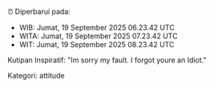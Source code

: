 ⏰ Diperbarui pada:
- WIB: Jumat, 19 September 2025 06.23.42 UTC
- WITA: Jumat, 19 September 2025 07.23.42 UTC
- WIT: Jumat, 19 September 2025 08.23.42 UTC

Kutipan Inspiratif:
"Im sorry my fault. I forgot youre an Idiot."


Kategori: attitude

